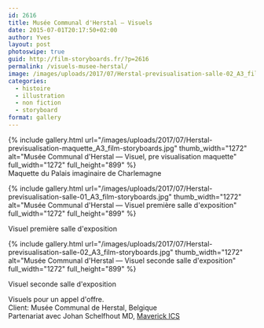 ```yaml
---
id: 2616
title: Musée Communal d'Herstal — Visuels
date: 2015-07-01T20:17:50+02:00
author: Yves
layout: post
photoswipe: true
guid: http://film-storyboards.fr/?p=2616
permalink: /visuels-musee-herstal/
image: /images/uploads/2017/07/Herstal-previsualisation-salle-02_A3_film-storyboards.jpg
categories:
  - histoire
  - illustration
  - non fiction
  - storyboard
format: gallery
---
```


<div class="photoswipe-gallery">
{% include gallery.html
 url="/images/uploads/2017/07/Herstal-previsualisation-maquette_A3_film-storyboards.jpg"
 thumb_width="1272" alt="Musée Communal d'Herstal — Visuel, pre visualisation maquette"
 full_width="1272" full_height="899"
%}

<figcaption class='wp-caption-text gallery-caption'>Maquette du Palais imaginaire de Charlemagne</figcaption>

{% include gallery.html
 url="/images/uploads/2017/07/Herstal-previsualisation-salle-01_A3_film-storyboards.jpg"
 thumb_width="1272" alt="Musée Communal d'Herstal — Visuel première salle d'exposition"
 full_width="1272" full_height="899"
%}

<figcaption class='wp-caption-text gallery-caption'>Visuel première salle d'exposition</figcaption>

{% include gallery.html
 url="/images/uploads/2017/07/Herstal-previsualisation-salle-02_A3_film-storyboards.jpg"
 thumb_width="1272" alt="Musée Communal d'Herstal — Visuel seconde salle d'exposition"
 full_width="1272" full_height="899"
%}

<figcaption class='wp-caption-text gallery-caption'>Visuel seconde salle d'exposition</figcaption>

</div>



Visuels pour un appel d'offre.  
Client: Musée Communal de Herstal, Belgique  
Partenariat avec Johan Schelfhout MD, [Maverick ICS](http://www.maverick-ics.be)